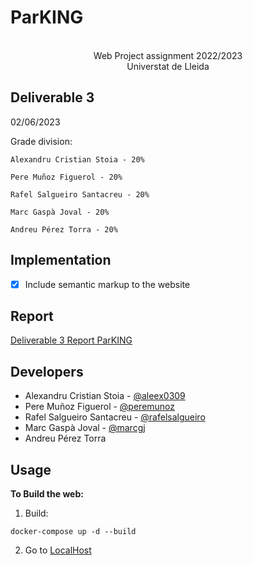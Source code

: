 # ParKING
<p align="center">
  <p align="center">
    <BR>
  Web Project assignment 2022/2023 <BR>
Universtat de Lleida
</p>
      
Deliverable 3
-----------------------
02/06/2023
      
Grade division:
      
      
    Alexandru Cristian Stoia - 20%
      
    Pere Muñoz Figuerol - 20%
      
    Rafel Salgueiro Santacreu - 20%
      
    Marc Gaspà Joval - 20%
      
    Andreu Pérez Torra - 20%
      
      
Implementation
-----------------
- [x] Include semantic markup to the website
      
Report
-----------------
[Deliverable 3 Report ParKING](https://github.com/aleex0309/parKING/blob/Deliverable3/documentation_deliverable3.pdf)

Developers
-------------
- Alexandru Cristian Stoia - [@aleex0309](https://github.com/aleex0309)
- Pere Muñoz Figuerol - [@peremunoz](https://github.com/peremunoz)
- Rafel Salgueiro Santacreu - [@rafelsalgueiro](https://github.com/rafelsalgueiro)
- Marc Gaspà Joval - [@marcgj](https://github.com/marcgj) 
- Andreu Pérez Torra

Usage
---------

**To Build the web:**
1. Build:
```
docker-compose up -d --build  
```
2. Go to [LocalHost](http://0.0.0.0/)
